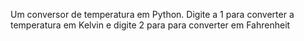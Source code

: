 Um conversor de temperatura em Python. Digite a 1 para converter a temperatura em Kelvin e digite 2 para para converter em Fahrenheit
